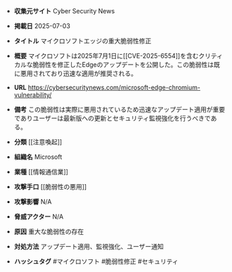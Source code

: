 - **収集元サイト**
Cyber Security News

- **掲載日**
2025-07-03

- **タイトル**
マイクロソフトエッジの重大脆弱性修正

- **概要**
マイクロソフトは2025年7月1日に[[CVE-2025-6554]]を含むクリティカルな脆弱性を修正したEdgeのアップデートを公開した。この脆弱性は既に悪用されており迅速な適用が推奨される。

- **URL**
https://cybersecuritynews.com/microsoft-edge-chromium-vulnerability/

- **備考**
この脆弱性は実際に悪用されているため迅速なアップデート適用が重要でありユーザーは最新版への更新とセキュリティ監視強化を行うべきである。

- **分類**
[[注意喚起]]

- **組織名**
Microsoft

- **業種**
[[情報通信業]]

- **攻撃手口**
[[脆弱性の悪用]]

- **攻撃影響**
N/A

- **脅威アクター**
N/A

- **原因**
重大な脆弱性の存在

- **対処方法**
アップデート適用、監視強化、ユーザー通知

- **ハッシュタグ**
#マイクロソフト #脆弱性修正 #セキュリティ
